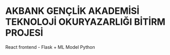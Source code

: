 # AKBANK GENÇLİK AKADEMİSİ TEKNOLOJİ OKURYAZARLIĞI BİTİRM PROJESİ

React frontend - Flask + ML Model Python



